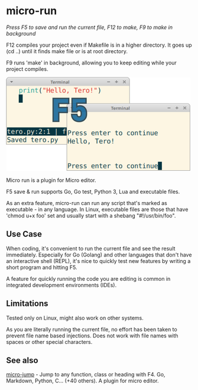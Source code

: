 # micro-run

*Press F5 to save and run the current file, F12 to make, F9 to make in background*

F12 compiles your project even if Makefile is in a higher directory. It goes up (cd ..) until it finds make file or is at root directory.

F9 runs 'make' in background, allowing you to keep editing while your project compiles.

![micro-run screenshot - press F5 to run current file](./assets/micro-run.png)

Micro run is a plugin for Micro editor.

F5 save & run supports Go, Go test, Python 3, Lua and executable files.

As an extra feature, micro-run can run any script that's marked as executable - in any language. In Linux, executable files are those that have 'chmod u+x foo' set and usually start with a shebang "#!/usr/bin/foo".

## Use Case

When coding, it's convenient to run the current file and see the result immediately. Especially for Go (Golang) and other languages that don't have an interactive shell (REPL), it's nice to quickly test new features by writing a short program and hitting F5.

A feature for quickly running the code you are editing is common in integrated development environments (IDEs).

## Limitations

Tested only on Linux, might also work on other systems.

As you are literally running the current file, no effort has been taken to prevent file name based injections. Does not work with file names with spaces or other special characters.

## See also

[micro-jump](https://github.com/terokarvinen/micro-jump) - Jump to any function, class or heading with F4. Go, Markdown, Python, C... (+40 others). A plugin for micro editor.
